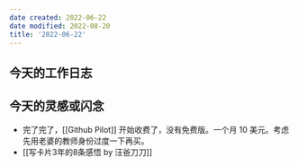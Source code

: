 ```yaml
---
date created: 2022-06-22
date modified: 2022-08-20
title: '2022-06-22'
---
```


## 今天的工作日志

## 今天的灵感或闪念

- 完了完了，[[Github Pilot]] 开始收费了，没有免费版。一个月 10 美元。考虑先用老婆的教师身份过度一下再买。
- [[写卡片3年的8条感悟 by 汪爸刀刀]]
